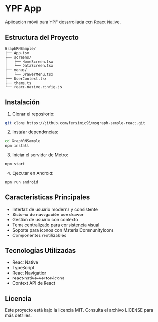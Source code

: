 # YPF App

Aplicación móvil para YPF desarrollada con React Native.

## Estructura del Proyecto

```
GraphRNSample/
├── App.tsx
├── screens/
│   ├── HomeScreen.tsx
│   └── DataScreen.tsx
├── menus/
│   └── DrawerMenu.tsx
├── UserContext.tsx
├── theme.ts
└── react-native.config.js
```

## Instalación

1. Clonar el repositorio:
```bash
git clone https://github.com/fersimic96/msgraph-sample-react.git
```

2. Instalar dependencias:
```bash
cd GraphRNSample
npm install
```

3. Iniciar el servidor de Metro:
```bash
npm start
```

4. Ejecutar en Android:
```bash
npm run android
```

## Características Principales

- Interfaz de usuario moderna y consistente
- Sistema de navegación con drawer
- Gestión de usuario con contexto
- Tema centralizado para consistencia visual
- Soporte para íconos con MaterialCommunityIcons
- Componentes reutilizables

## Tecnologías Utilizadas

- React Native
- TypeScript
- React Navigation
- react-native-vector-icons
- Context API de React

## Licencia

Este proyecto está bajo la licencia MIT. Consulta el archivo LICENSE para más detalles.
